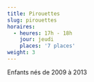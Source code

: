 ```yaml
---
title: Pirouettes
slug: pirouettes
horaires:
  - heures: 17h - 18h
    jour: jeudi
    places: '7 places'
weight: 3
---
```

Enfants nés de 2009 à 2013
